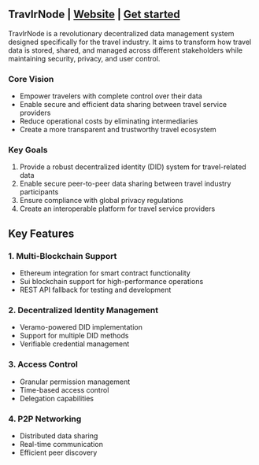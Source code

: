 ## TravlrNode | [Website](https://www.travlr.network) | [Get started](https://docs.travlr.network)

TravlrNode is a revolutionary decentralized data management system designed specifically for the travel industry. It aims to transform how travel data is stored, shared, and managed across different stakeholders while maintaining security, privacy, and user control.

### Core Vision
- Empower travelers with complete control over their data
- Enable secure and efficient data sharing between travel service providers
- Reduce operational costs by eliminating intermediaries
- Create a more transparent and trustworthy travel ecosystem

### Key Goals
1. Provide a robust decentralized identity (DID) system for travel-related data
2. Enable secure peer-to-peer data sharing between travel industry participants
3. Ensure compliance with global privacy regulations
4. Create an interoperable platform for travel service providers

## Key Features

### 1. Multi-Blockchain Support
- Ethereum integration for smart contract functionality
- Sui blockchain support for high-performance operations
- REST API fallback for testing and development


### 2. Decentralized Identity Management
- Veramo-powered DID implementation
- Support for multiple DID methods
- Verifiable credential management

### 3. Access Control
- Granular permission management
- Time-based access control
- Delegation capabilities

### 4. P2P Networking
- Distributed data sharing
- Real-time communication
- Efficient peer discovery

